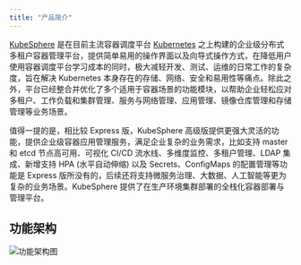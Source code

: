 ```yaml
---
title: "产品简介"
---
```


[KubeSphere](https://kubesphere.io) 是在目前主流容器调度平台 [Kubernetes](https://kubernetes.io) 之上构建的企业级分布式多租户容器管理平台，提供简单易用的操作界面以及向导式操作方式，在降低用户使用容器调度平台学习成本的同时，极大减轻开发、测试、运维的日常工作的复杂度，旨在解决 Kubernetes 本身存在的存储、网络、安全和易用性等痛点。除此之外，平台已经整合并优化了多个适用于容器场景的功能模块，以帮助企业轻松应对多租户、工作负载和集群管理、服务与网络管理、应用管理、镜像仓库管理和存储管理等业务场景。

值得一提的是，相比较 Express 版，KubeSphere 高级版提供更强大灵活的功能，提供企业级容器应用管理服务，满足企业复杂的业务需求，比如支持 master 和 etcd 节点高可用、可视化 CI/CD 流水线、多维度监控、多租户管理、LDAP 集成、新增支持 HPA (水平自动伸缩) 以及 Secrets、ConfigMaps 的配置管理等功能是 Express 版所没有的，后续还将支持微服务治理、大数据、人工智能等更为复杂的业务场景。KubeSphere 提供了在生产环境集群部署的全栈化容器部署与管理平台。

## 功能架构

![功能架构图](/feature-architecture.svg)